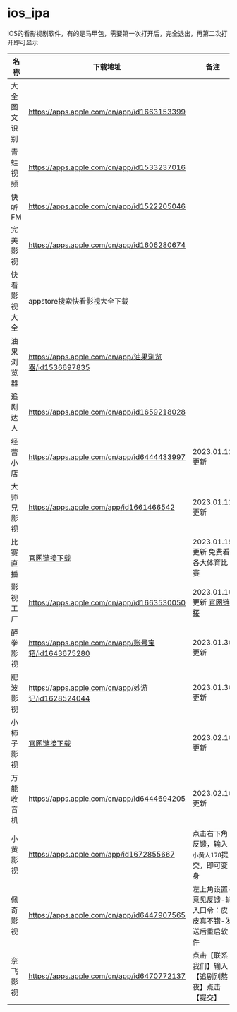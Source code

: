 # ios_ipa
iOS的看影视剧软件，有的是马甲包，需要第一次打开后，完全退出，再第二次打开即可显示



| 名称 | 下载地址 | 备注 |
| ---  | --- | --- |
| 大全图文识别  | https://apps.apple.com/cn/app/id1663153399 |  |
| 青蛙视频  | https://apps.apple.com/cn/app/id1533237016 | |
| 快听FM  | https://apps.apple.com/cn/app/id1522205046 |  |
| 完美影视  | https://apps.apple.com/cn/app/id1606280674 |  |
| 快看影视大全 | appstore搜索快看影视大全下载|  |
| 油果浏览器|https://apps.apple.com/cn/app/油果浏览器/id1536697835|  |
| 追剧达人 |https://apps.apple.com/cn/app/id1659218028|  |
| 经营小店 |https://apps.apple.com/cn/app/id6444433997| 2023.01.12更新|
| 大师兄影视|https://apps.apple.com/app/id1661466542|2023.01.12更新|
| 比赛直播|[官网链接下载](http://share.bszb6688.com/?invit_code=_CKGVmyf)|2023.01.15更新 免费看各大体育比赛|
| 影视工厂 |https://apps.apple.com/cn/app/id1663530050 |2023.01.16更新 [官网链接](https://www.ysgc.fun) |
| 醉拳影视 | https://apps.apple.com/cn/app/账号宝箱/id1643675280 | 2023.01.30更新 |
| 肥波影视 | https://apps.apple.com/cn/app/妙游记/id1628524044 | 2023.01.30更新 |
| 小柿子影视 | [官网链接下载](https://www.xszys.com) | 2023.02.10更新 |
| 万能收音机 | https://apps.apple.com/cn/app/id6444694205 | 2023.02.10更新 |
| 小黄影视 | https://apps.apple.com/app/id1672855667 | 点击右下角反馈，输入`小黄人178`提交，即可变身 |
| 佩奇影视 | https://apps.apple.com/cn/app/id6447907565 | 左上角设置-意见反馈-输入口令：皮皮真不错-发送后重启软件 |
| 奈飞影视 | https://apps.apple.com/cn/app/id6470772137 | 点击【联系我们】输入【追剧别熬夜】点击【提交】|
